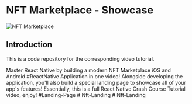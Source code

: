 # NFT Marketplace - Showcase
![NFT Marketplace](https://i.ibb.co/X5kYdvB/image.png)

## Introduction
This is a code repository for the corresponding video tutorial.

Master React Native by building a modern NFT Marketplace iOS and Android #ReactNative Application in one video! Alongside developing the application, you'll also build a special landing page to showcase all of your app's features! Essentially, this is a full React Native Crash Course Tutorial video, enjoy!
# L a n d i n g - P a g e  
 #   N f t - L a n d i n g  
 #   N f t - L a n d i n g  
 